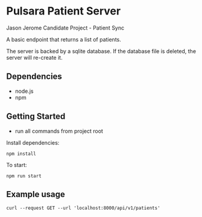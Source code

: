 
# Pulsara Patient Server

Jason Jerome Candidate Project - Patient Sync

A basic endpoint that returns a list of patients.

The server is backed by a sqlite database. If the database file is deleted, the server will re-create it.

## Dependencies
* node.js
* npm


## Getting Started
* run all commands from project root

Install dependencies:
```
npm install
```

To start:
```
npm run start
```

## Example usage
```
curl --request GET --url 'localhost:8000/api/v1/patients'
```

